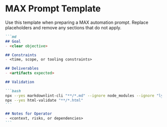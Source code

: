 # MAX Prompt Template

Use this template when preparing a MAX automation prompt. Replace placeholders and
remove any sections that do not apply.

````md
```md
## Goal
- <clear objective>

## Constraints
- <time, scope, or tooling constraints>

## Deliverables
- <artifacts expected>

## Validation

```bash
npx --yes markdownlint-cli "**/*.md" --ignore node_modules --ignore "lychee/**"
npx --yes html-validate "**/*.html"
```

## Notes for Operator
- <context, risks, or dependencies>
```
````
